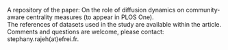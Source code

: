 A repository of the paper: On the role of diffusion dynamics on community-aware centrality measures (to appear in PLOS One). <br>
The references of datasets used in the study are available within the article. <br>
Comments and questions are welcome, please contact: stephany.rajeh(at)efrei.fr.
